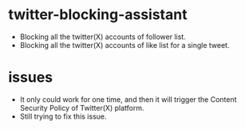 # twitter-blocking-assistant
- Blocking all the twitter(X) accounts of follower list.
- Blocking all the twitter(X) accounts of like list for a single tweet.

# issues
- It only could work for one time, and then it will trigger the Content Security Policy of Twitter(X) platform.
- Still trying to fix this issue.
